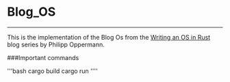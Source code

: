 # Blog_OS

---

This is the implementation of the Blog Os from the [Writing an OS in Rust](https://os.phil-opp.com/) blog series by Philipp Oppermann.

###Important commands

'''bash
cargo build
cargo run
''''
